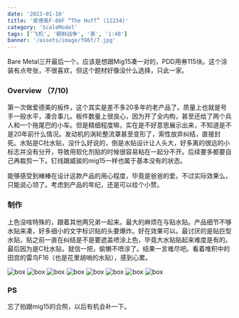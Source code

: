 ```yaml
---
date: '2023-01-10'
title: '爱德美F-86F “The Huff” (12234)'
category: 'ScaleModel'
tags: ['飞机', '朝鲜战争', '美', '1:48']
banner: '/assets/image/f86f/7.jpg'
---
```


Bare Metal三开最后一个。应该是想跟Mig15凑一对的，PDD用券115块。这个涂装有点夸张，不很喜欢，但这个题材好像没什么选择，只此一家。

### Overview （7/10)

第一次做爱德美的板件，这个其实是差不多20多年的老产品了。质量上也就是号手一般水平，凑合事儿。板件数量上很良心，因为开了全内构，甚至还给了两个兵人和一个拖尾巴的小车。但是精细程度嘛，实在是不好意思展示出来，不知道是不是20年前什么情况。发动机的涡轮整流罩甚至变形了，索性放弃纠结，直接封死。水贴是C社水贴，没什么好说的，倒是水贴设计让人头大，好多离的很远的小标志并没有分开，导致用软化剂贴的时候很容易粘在一起分不开。后续要多都要自己再裁剪一下。钉线跟威骏的mig15一样也属于基本没有的状态。

能够感受到棒棒在设计这款产品的用心程度，毕竟是爸爸的爱。不过实际效果么，只能说心领了。考虑到产品的年纪，还是可以给个小赞。

### 制作

上色没啥特殊的，跟着其他两兄弟一起来。最大的麻烦在与贴水贴。产品细节不够水贴来凑，好多细小的文字标识贴的头要爆炸。好在效果可以。最讨厌的是贴巨型水贴，贴之前一直在纠结是不是要遮盖喷涂上色，毕竟大水贴贴起来难度是有的。最后因为是C社水贴，就信一把，偷懒不喷涂了。结果一言难尽吧。看着堆积中的田宫的雷鸟F16（也是花里胡哨的水贴），感到心累。

![box](/assets/image/f86f/1.jpg)
![box](/assets/image/f86f/2.jpg)
![box](/assets/image/f86f/3.jpg)
![box](/assets/image/f86f/4.jpg)
![box](/assets/image/f86f/5.jpg)
![box](/assets/image/f86f/6.jpg)
![box](/assets/image/f86f/7.jpg)
![box](/assets/image/f86f/8.jpg)

### PS

忘了拍跟mig15的合照，以后有机会补一下。
